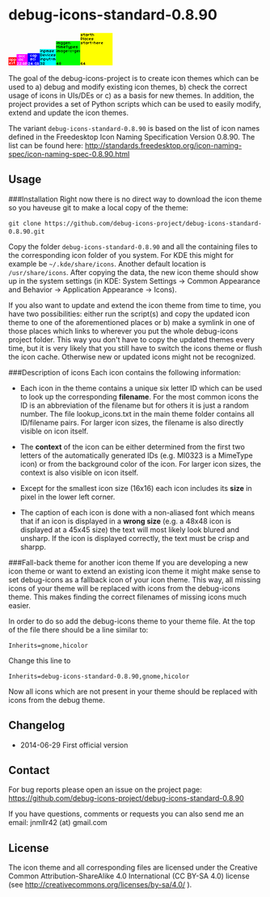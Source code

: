 debug-icons-standard-0.8.90
====================

![Icon](https://raw.githubusercontent.com/debug-icons-project/debug-icons-standard-0.8.90/master/16x16/actions/application-exit.png)![Icon](https://raw.githubusercontent.com/debug-icons-project/debug-icons-standard-0.8.90/master/22x22/apps/accessories-calculator.png)![Icon](https://raw.githubusercontent.com/debug-icons-project/debug-icons-standard-0.8.90/master/24x24/categories/applications-science.png)![Icon](https://raw.githubusercontent.com/debug-icons-project/debug-icons-standard-0.8.90/master/32x32/devices/input-mouse.png)![Icon](https://raw.githubusercontent.com/debug-icons-project/debug-icons-standard-0.8.90/master/48x48/mimetypes/image-x-generic.png)![Icon](https://raw.githubusercontent.com/debug-icons-project/debug-icons-standard-0.8.90/master/64x64/places/start-here.png)

The goal of the debug-icons-project is to create icon themes which can be used to a) debug and modify existing icon themes, b) check the correct usage of icons in UIs/DEs or c) as a basis for new themes. In addition, the project provides a set of Python scripts which can be used to easily modify, extend and update the icon themes.

The variant `debug-icons-standard-0.8.90`  is based on the list of icon names defined in the Freedesktop Icon Naming Specification Version 0.8.90. The list can be found here: http://standards.freedesktop.org/icon-naming-spec/icon-naming-spec-0.8.90.html

Usage
-----

###Installation
Right now there is no direct way to download the icon theme so you haveuse git to make a local copy of the theme:

    git clone https://github.com/debug-icons-project/debug-icons-standard-0.8.90.git


Copy the folder `debug-icons-standard-0.8.90` and all the containing files to the corresponding icon folder of you system. For KDE this might for example be `~/.kde/share/icons`. Another default location is `/usr/share/icons`. After copying the data, the new icon theme should show up in the system settings (in KDE: System Settings -> Common Appearance and Behavior -> Application Appearance -> Icons).

If you also want to update and extend the icon theme from time to time, you have two possibilities: either run the script(s) and copy the updated icon theme to one of the aforementioned places or b) make a symlink in one of those places which links to wherever you put the whole debug-icons project folder. This way you don't have to copy the updated themes every time, but it is very likely that you still have to switch the icons theme or flush the icon cache. Otherwise new or updated icons might not be recognized.

###Description of icons
Each icon contains the following information:

* Each icon in the theme contains a unique six letter ID which can be used to look up the corresponding **filename**. For the most common icons the ID is an abbreviation of the filename but for others it is just a random number. The file lookup_icons.txt in the main theme folder contains all ID/filename pairs. For larger icon sizes, the filename is also directly visible on icon itself.

* The **context** of the icon can be either determined from the first two letters of the automatically generated IDs (e.g. MI0323 is a MimeType icon) or from the background color of the icon. For larger icon sizes, the context is also visible on icon itself.

* Except for the smallest icon size (16x16) each icon includes its **size** in pixel in the lower left corner.

* The caption of each icon is done with a non-aliased font which means that if an icon is displayed in a **wrong size** (e.g. a 48x48 icon is displayed at a 45x45 size) the text will most likely look blured and unsharp. If the icon is displayed correctly, the text must be crisp and sharpp.

###Fall-back theme for another icon theme
If you are developing a new icon theme or want to extend an existing icon theme it might make sense to set debug-icons as a fallback icon of your icon theme. This way, all missing icons of your theme will be replaced with icons from the debug-icons theme. This makes finding the correct filenames of missing icons much easier.

In order to do so add the debug-icons theme to your theme file. At the top of the file there should be a line similar to:

    Inherits=gnome,hicolor

Change this line to

    Inherits=debug-icons-standard-0.8.90,gnome,hicolor
    
Now all icons which are not present in your theme should be replaced with icons from the debug theme.

Changelog
--------
* 2014-06-29 First official version

Contact
---------
For bug reports please open an issue on the project page: https://github.com/debug-icons-project/debug-icons-standard-0.8.90

If you have questions, comments or requests you can also send me an email: jnmllr42 (at) gmail.com

License
-----------
The icon theme and all corresponding files are licensed under the Creative Common Attribution-ShareAlike 4.0 International (CC BY-SA 4.0) license (see http://creativecommons.org/licenses/by-sa/4.0/ ). 
